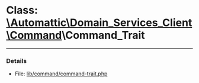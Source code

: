# Class: [\Automattic](../namespaces/automattic.md)[\Domain_Services_Client](../namespaces/automattic-domain-services-client.md)[\Command](../namespaces/automattic-domain-services-client-command.md)\Command_Trait


---

### Details

* File: [lib/command/command-trait.php](../../lib/command/command-trait.php)
